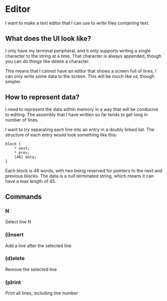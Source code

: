 # Editor

I want to make a text editor that I can use to write files containing text.

## What does the UI look like?

I only have my terminal peripheral, and it only supports writing a single
character to the string at a time. That character is always appended, though you
can do things like delete a character.

This means that I cannot have an editor that shows a screen full of lines, I can
only write some data to the screen. This will be much like `ed`, though simpler.

## How to represent data?

I need to represent the data within memory in a way that will be conducive to
editing. The assembly that I have written so far tends to get long in number of
lines.

I want to try separating each line into an entry in a doubly linked list. The
structure of each entry would look something like this:

```
block {
    * next;
    * prev;
    [46] data;
}
```

Each block is 48 words, with two being reserved for pointers to the next and
previous blocks. The data is a null terminated string, which means it can have a
max length of 45.

## Commands

### N

Select line N

### (i)nsert

Add a line after the selected line

### (d)elete

Remove the selected line

### (p)rint

Print all lines, including line number
